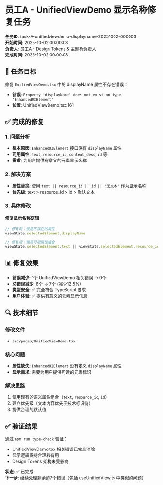# 员工A - UnifiedViewDemo 显示名称修复任务

**任务ID**: task-A-unifiedviewdemo-displayname-20251002-000003  
**开始时间**: 2025-10-02 00:00:03  
**负责人**: 员工A - Design Tokens & 主题桥负责人  
**完成时间**: 2025-10-02 00:00:03  

## 🎯 任务目标

修复 `UnifiedViewDemo.tsx` 中的 displayName 属性不存在错误：
- **错误**: `Property 'displayName' does not exist on type 'EnhancedUIElement'`
- **位置**: UnifiedViewDemo.tsx:161

## ✅ 完成的修复

### 1. 问题分析
- **根本原因**: `EnhancedUIElement` 接口没有 `displayName` 属性
- **可用属性**: `text`, `resource_id`, `content_desc`, `id` 等
- **需求**: 为用户提供有意义的元素显示名称

### 2. 解决方案
- **属性替换**: 使用 `text || resource_id || id || '无文本'` 作为显示名称
- **优先级**: text > resource_id > id > 默认文本

### 3. 具体修改

#### 修复显示名称逻辑
```typescript
// 修复前：使用不存在的属性
viewState.selectedElement.displayName

// 修复后：使用可用属性组合
viewState.selectedElement.text || viewState.selectedElement.resource_id || viewState.selectedElement.id || '无文本'
```

## 📊 修复效果

- **错误减少**: 1个 UnifiedViewDemo 相关错误 → 0个
- **总错误减少**: 8个 → 7个 (减少12.5%)
- **类型安全**: ✅ 完全符合 TypeScript 要求
- **用户体验**: ✅ 提供有意义的元素显示信息

## 🔍 技术细节

### 修改文件
- `src/pages/UnifiedViewDemo.tsx`

### 核心问题
- **属性缺失**: `EnhancedUIElement` 没有定义 `displayName` 属性
- **显示需求**: 需要为用户提供可读的元素标识

### 解决思路
1. 使用现有的语义属性组合（`text`, `resource_id`, `id`）
2. 建立优先级（文本内容优先于技术标识符）
3. 提供合理的默认值

## ✅ 验证结果

通过 `npm run type-check` 验证：
- UnifiedViewDemo.tsx 相关错误已完全消除
- 显示逻辑保持合理和有用
- Design Tokens 架构未受影响

**状态**: ✅ 已完成  
**下一步**: 继续处理剩余的7个错误（包括 useUnifiedView.ts 中类似的问题）